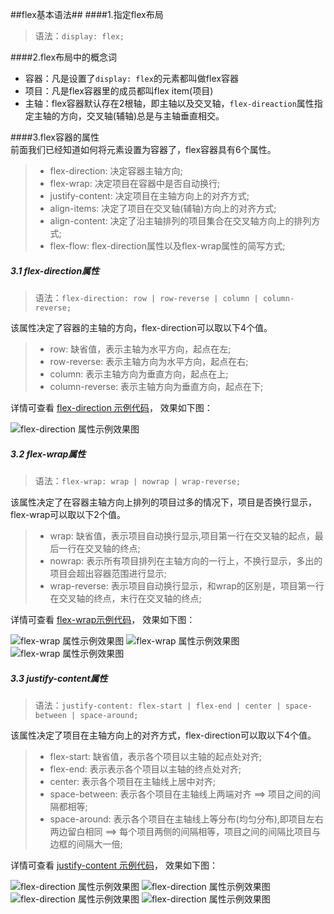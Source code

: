 ##flex基本语法##
####1.指定flex布局   
> 语法：`display: flex;`  
	 
####2.flex布局中的概念词   

* 容器：凡是设置了`display: flex`的元素都叫做flex容器
* 项目：凡是flex容器里的成员都叫flex item(项目)
* 主轴：flex容器默认存在2根轴，即主轴以及交叉轴，`flex-direaction`属性指定主轴的方向，交叉轴(辅轴)总是与主轴垂直相交。

####3.flex容器的属性  
前面我们已经知道如何将元素设置为容器了，flex容器具有6个属性。
> * flex-direction: 决定容器主轴方向;
> * flex-wrap: 决定项目在容器中是否自动换行;
> * justify-content: 决定项目在主轴方向上的对齐方式;
> * align-items: 决定了项目在交叉轴(辅轴)方向上的对齐方式;
> * align-content: 决定了沿主轴排列的项目集合在交叉轴方向上的排列方式;
> * flex-flow: flex-direction属性以及flex-wrap属性的简写方式;

##### 3.1 flex-direction属性  
> 语法：`flex-direction: row | row-reverse | column | column-reverse;`  

该属性决定了容器的主轴的方向，flex-direction可以取以下4个值。  
> * row: 缺省值，表示主轴为水平方向，起点在左;   
> * row-reverse: 表示主轴方向为水平方向，起点在右;  
> * column: 表示主轴方向为垂直方向，起点在上;  
> * column-reverse: 表示主轴方向为垂直方向，起点在下;  

详情可查看 [flex-direction 示例代码](../lesson/lesson1.html)， 效果如下图：
 

![flex-direction 属性示例效果图](../images/flex-direction属性.png)

##### 3.2 flex-wrap属性  
> 语法：`flex-wrap: wrap | nowrap | wrap-reverse;`  

该属性决定了在容器主轴方向上排列的项目过多的情况下，项目是否换行显示，flex-wrap可以取以下2个值。  
> * wrap: 缺省值，表示项目自动换行显示,项目第一行在交叉轴的起点，最后一行在交叉轴的终点;   
> * nowrap: 表示所有项目排列在主轴方向的一行上，不换行显示，多出的项目会超出容器范围进行显示;   
> * wrap-reverse: 表示项目自动换行显示，和wrap的区别是，项目第一行在交叉轴的终点，末行在交叉轴的终点;

详情可查看 [flex-wrap示例代码](../lesson/lesson2.html)， 效果如下图：  

![flex-wrap 属性示例效果图](../images/flex-wrap1.png)
![flex-wrap 属性示例效果图](../images/flex-wrap2.png)
![flex-wrap 属性示例效果图](../images/flex-wrap3.png)

##### 3.3 justify-content属性  
> 语法：`justify-content: flex-start | flex-end | center | space-between | space-around;`  

该属性决定了项目在主轴方向上的对齐方式，flex-direction可以取以下4个值。  
> * flex-start: 缺省值，表示各个项目以主轴的起点处对齐;   
> * flex-end: 表示表示各个项目以主轴的终点处对齐;  
> * center: 表示各个项目在主轴线上居中对齐;  
> * space-between: 表示各个项目在主轴线上两端对齐 ==> 项目之间的间隔都相等; 
> * space-around: 表示各个项目在主轴线上等分布(均匀分布),即项目左右两边留白相同 ==> 每个项目两侧的间隔相等，项目之间的间隔比项目与边框的间隔大一倍; 

详情可查看 [justify-content 示例代码](../lesson/lesson3.html)， 效果如下图：
 

![flex-direction 属性示例效果图](../images/justify-content1.png)
![flex-direction 属性示例效果图](../images/justify-content2.png)
![flex-direction 属性示例效果图](../images/justify-content3.png)
![flex-direction 属性示例效果图](../images/justify-content4.png)




